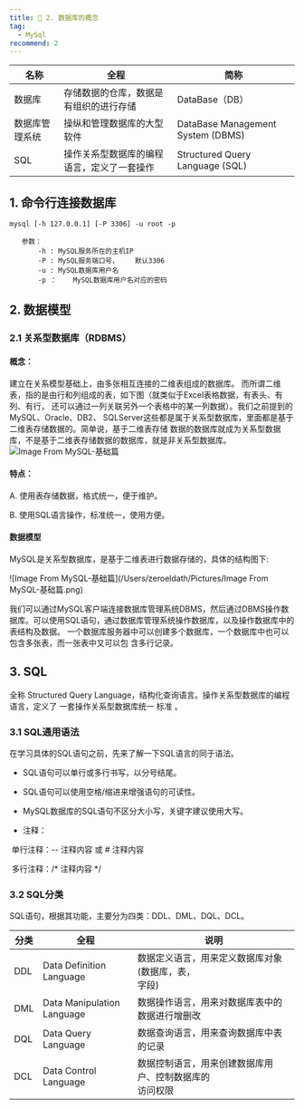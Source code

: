 ```yaml
---
title: 🧐 2. 数据库的概念
tag:
  - MySql
recommend: 2
---
```


| 名称           | 全程                                       | 简称                                 |
| -------------- | ------------------------------------------ | ------------------------------------ |
| 数据库         | 存储数据的仓库，数据是有组织的进行存储     | DataBase（DB）                       |
| 数据库管理系统 | 操纵和管理数据库的大型软件                 | DataBase Management System (DBMS)    |
| SQL            | 操作关系型数据库的编程语言，定义了一套操作 | Structured Query<br />Language (SQL) |

## 1. 命令行连接数据库

```shell
mysql [-h 127.0.0.1] [-P 3306] -u root -p

   参数：
       -h : MySQL服务所在的主机IP
       -P : MySQL服务端口号，    默认3306
       -u : MySQL数据库用户名
       -p ：    MySQL数据库用户名对应的密码
```

## 2. 数据模型

### 2.1 关系型数据库（RDBMS）

#### 概念：

建立在关系模型基础上，由多张相互连接的二维表组成的数据库。
而所谓二维表，指的是由行和列组成的表，如下图（就类似于Excel表格数据，有表头、有列、有行， 还可以通过一列关联另外一个表格中的某一列数据）。我们之前提到的MySQL、Oracle、DB2、 SQLServer这些都是属于关系型数据库，里面都是基于二维表存储数据的。简单说，基于二维表存储 数据的数据库就成为关系型数据库，不是基于二维表存储数据的数据库，就是非关系型数据库。![Image From MySQL-基础篇](https://img.picgo.net/2023/11/16/Image-From-MySQL-a7948ef058c67d3f.png)

#### 特点：

A. 使用表存储数据，格式统一，便于维护。

B. 使用SQL语言操作，标准统一，使用方便。

#### 数据模型

MySQL是关系型数据库，是基于二维表进行数据存储的，具体的结构图下:

![Image From MySQL-基础篇](/Users/zeroeldath/Pictures/Image From MySQL-基础篇.png)

我们可以通过MySQL客户端连接数据库管理系统DBMS，然后通过DBMS操作数据库。可以使用SQL语句，通过数据库管理系统操作数据库，以及操作数据库中的表结构及数据。 一个数据库服务器中可以创建多个数据库，一个数据库中也可以包含多张表，而一张表中又可以包 含多行记录。

## 3. SQL

全称     Structured  Query Language，结构化查询语言。操作关系型数据库的编程语言，定义了 一套操作关系型数据库统一 标准     。

### 3.1 SQL通用语法

在学习具体的SQL语句之前，先来了解一下SQL语言的同于语法。

-  SQL语句可以单行或多行书写，以分号结尾。

- SQL语句可以使用空格/缩进来增强语句的可读性。

- MySQL数据库的SQL语句不区分大小写，关键字建议使用大写。

- 注释：

​	单行注释：-- 注释内容         或  # 注释内容 

​	多行注释：/* 注释内容 */

### 3.2 SQL分类

SQL语句，根据其功能，主要分为四类：DDL、DML、DQL、DCL。

| 分类 | 全程                            | 说明                                                         |
| ---- | ------------------------------- | ------------------------------------------------------------ |
| DDL  | Data Definition <br/>Language   | 数据定义语言，用来定义数据库对象(数据库，表， <br/>字段)     |
| DML  | Data Manipulation <br/>Language | 数据操作语言，用来对数据库表中的数据进行增删改               |
| DQL  | Data Query Language             | 数据查询语言，用来查询数据库中表的记录                       |
| DCL  | Data Control Language           | 数据控制语言，用来创建数据库用户、控制数据库的 <br/>访问权限 |













































